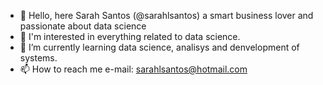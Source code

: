 - 👋 Hello, here Sarah Santos (@sarahlsantos) a smart business lover and passionate about data science 
- 👀 I'm interested in everything related to data science.
- 🌱 I’m currently learning data science, analisys and denvelopment of systems.
- 📫 How to reach me e-mail: sarahlsantos@hotmail.com

<!---
sarahlsantos/sarahlsantos is a ✨ special ✨ repository because its `README.md` (this file) appears on your GitHub profile.
You can click the Preview link to take a look at your changes.
--->
